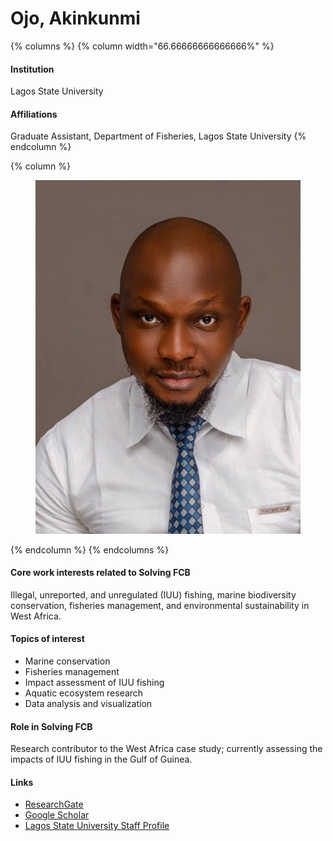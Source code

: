 # Ojo, Akinkunmi

{% columns %}
{% column width="66.66666666666666%" %}
#### Institution

Lagos State University

#### Affiliations

Graduate Assistant, Department of Fisheries, Lagos State University
{% endcolumn %}

{% column %}
<figure><img src="https://raw.githubusercontent.com/Solving-FCB/docs/refs/heads/main/.img/ojo-a.webp" alt=""></figure>
{% endcolumn %}
{% endcolumns %}

#### Core work interests related to Solving FCB

Illegal, unreported, and unregulated (IUU) fishing, marine biodiversity conservation, fisheries management, and environmental sustainability in West Africa.

#### Topics of interest

* Marine conservation
* Fisheries management
* Impact assessment of IUU fishing
* Aquatic ecosystem research
* Data analysis and visualization

#### Role in Solving FCB

Research contributor to the West Africa case study; currently assessing the impacts of IUU fishing in the Gulf of Guinea.

#### Links

* [ResearchGate](https://www.researchgate.net/profile/Akinkunmi-Ojo)
* [Google Scholar](https://scholar.google.com/citations?user=-bchMIIAAAAJ\&hl=en\&oi=ao)
* [Lagos State University Staff Profile](https://science.lasu.edu.ng/home/staff_profile_view.php?staff_id=akinkunmi.ojo@lasu.edu.ng)
